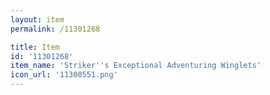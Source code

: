 ```yaml
---
layout: item
permalink: /11301268

title: Item
id: '11301268'
item_name: 'Striker''s Exceptional Adventuring Winglets'
icon_url: '11300551.png'
---
```

